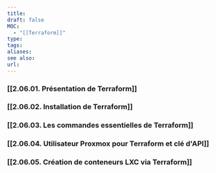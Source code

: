 ```yaml
---
title: 
draft: false
MOC:
  - "[[Terraform]]"
type: 
tags: 
aliases: 
see also: 
url:
---
```


### [[2.06.01. Présentation de Terraform]]
### [[2.06.02. Installation de Terraform]]
### [[2.06.03. Les commandes essentielles de Terraform]]
### [[2.06.04. Utilisateur Proxmox pour Terraform et clé d'API]]

### [[2.06.05. Création de conteneurs LXC via Terraform]]

